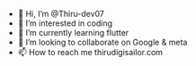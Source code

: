 - 👋 Hi, I’m @Thiru-dev07
- 👀 I’m interested in coding
- 🌱 I’m currently learning flutter
- 💞️ I’m looking to collaborate on Google & meta
- 📫 How to reach me thirudigisailor.com

<!---
Thiru-dev07/Thiru-dev07 is a ✨ special ✨ repository because its `README.md` (this file) appears on your GitHub profile.
You can click the Preview link to take a look at your changes.
--->
